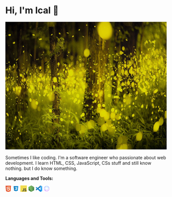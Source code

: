 # Hi, I'm Ical 👋 

<img src="https://github.com/icalbalino/icalbalino/blob/master/asset/hutan.jpg" alt="binary rain cloud" width="100%" height="400">

Sometimes I like coding. I'm a software engineer who passionate about web development. I learn HTML, CSS, JavaScript, CSs stuff and still know nothing. but I do know something.

**Languages and Tools:**

<code><img height="20" src="https://github.com/icalbalino/icalbalino/blob/master/asset/html.png"></code>
<code><img height="20" src="https://github.com/icalbalino/icalbalino/blob/master/asset/css.png"></code>
<code><img height="20" src="https://github.com/icalbalino/icalbalino/blob/master/asset/javascript.png"></code>
<code><img height="20" src="https://github.com/icalbalino/icalbalino/blob/master/asset/nodejs.png"></code>
<code><img height="20" src="https://github.com/icalbalino/icalbalino/blob/master/asset/vsc.png"></code>
<code><img height="20" src="https://github.com/icalbalino/icalbalino/blob/master/asset/github.png"></code>


<!--
**icalbalino/icalbalino** is a ✨ _special_ ✨ repository because its `README.md` (this file) appears on your GitHub profile.

Here are some ideas to get you started:

- 🔭 I’m currently working on ...
- 🌱 I’m currently learning ...
- 👯 I’m looking to collaborate on ...
- 🤔 I’m looking for help with ...
- 💬 Ask me about ...
- 📫 How to reach me: ...
- 😄 Pronouns: ...
- ⚡ Fun fact: ...
-->
